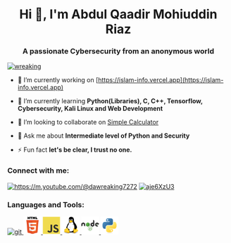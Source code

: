 <h1 align="center">Hi 👋, I'm Abdul Qaadir Mohiuddin Riaz</h1>
<h3 align="center">A passionate Cybersecurity from an anonymous world</h3>

<p align="left"> <a href="https://github.com/ryo-ma/github-profile-trophy"><img src="https://github-profile-trophy.vercel.app/?username=wreaking" alt="wreaking" /></a> </p>

- 🔭 I’m currently working on [https://islam-info.vercel.app](https://islam-info.vercel.app)

- 🌱 I’m currently learning **Python(Libraries), C, C++, Tensorflow, Cybersecurity, Kali Linux and Web Development**

- 👯 I’m looking to collaborate on [Simple Calculator](https://github.com/Wreaking/calculator)

- 💬 Ask me about **Intermediate level of Python and Security**

- ⚡ Fun fact **let's be clear, I trust no one.**

<h3 align="left">Connect with me:</h3>
<p align="left">
<a href="https://www.youtube.com/c/https://m.youtube.com/@dawreaking7272" target="blank"><img align="center" src="https://raw.githubusercontent.com/rahuldkjain/github-profile-readme-generator/master/src/images/icons/Social/youtube.svg" alt="https://m.youtube.com/@dawreaking7272" height="30" width="40" /></a>
<a href="https://discord.gg/aje6XzU3" target="blank"><img align="center" src="https://raw.githubusercontent.com/rahuldkjain/github-profile-readme-generator/master/src/images/icons/Social/discord.svg" alt="aje6XzU3" height="30" width="40" /></a>
</p>

<h3 align="left">Languages and Tools:</h3>
<p align="left"> <a href="https://git-scm.com/" target="_blank" rel="noreferrer"> <img src="https://www.vectorlogo.zone/logos/git-scm/git-scm-icon.svg" alt="git" width="40" height="40"/> </a> <a href="https://www.w3.org/html/" target="_blank" rel="noreferrer"> <img src="https://raw.githubusercontent.com/devicons/devicon/master/icons/html5/html5-original-wordmark.svg" alt="html5" width="40" height="40"/> </a> <a href="https://developer.mozilla.org/en-US/docs/Web/JavaScript" target="_blank" rel="noreferrer"> <img src="https://raw.githubusercontent.com/devicons/devicon/master/icons/javascript/javascript-original.svg" alt="javascript" width="40" height="40"/> </a> <a href="https://www.linux.org/" target="_blank" rel="noreferrer"> <img src="https://raw.githubusercontent.com/devicons/devicon/master/icons/linux/linux-original.svg" alt="linux" width="40" height="40"/> </a> <a href="https://nodejs.org" target="_blank" rel="noreferrer"> <img src="https://raw.githubusercontent.com/devicons/devicon/master/icons/nodejs/nodejs-original-wordmark.svg" alt="nodejs" width="40" height="40"/> </a> <a href="https://www.python.org" target="_blank" rel="noreferrer"> <img src="https://raw.githubusercontent.com/devicons/devicon/master/icons/python/python-original.svg" alt="python" width="40" height="40"/> </a> </p>
